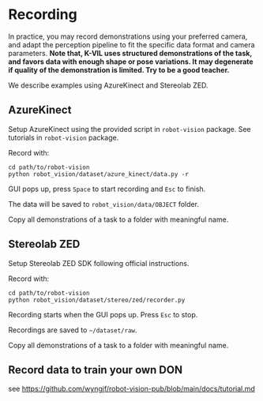 # Recording

In practice, you may record demonstrations using your preferred camera, and adapt 
the perception pipeline to fit the specific data format and camera parameters. 
**Note that, K-VIL uses structured demonstrations of the task, and favors data with enough shape or pose variations. 
It may degenerate if quality of the demonstration is limited. Try to be a good teacher.**

We describe examples using AzureKinect and Stereolab ZED. 

## AzureKinect

Setup AzureKinect using the provided script in `robot-vision` package. See tutorials in `robot-vision` package.

Record with:

```shell
cd path/to/robot-vision
python robot_vision/dataset/azure_kinect/data.py -r
```
GUI pops up, press `Space` to start recording and `Esc` to finish.

The data will be saved to `robot_vision/data/OBJECT` folder.

Copy all demonstrations of a task to a folder with meaningful name.


## Stereolab ZED

Setup Stereolab ZED SDK following official instructions.

Record with:
```shell
cd path/to/robot-vision
python robot_vision/dataset/stereo/zed/recorder.py
```
Recording starts when the GUI pops up. Press `Esc` to stop.

Recordings are saved to `~/dataset/raw`. 

Copy all demonstrations of a task to a folder with meaningful name.


## Record data to train your own DON

see https://github.com/wyngjf/robot-vision-pub/blob/main/docs/tutorial.md